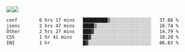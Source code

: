 <div style="display: flex; flex-direction: row;">
<img style="height: auto; width: auto;" class="img" src="https://raw.githubusercontent.com/blazepp/github-stats/master/generated/overview.svg#gh-dark-mode-only" />
<img style="height: auto; width: auto;" class="img" src="https://raw.githubusercontent.com/blazepp/github-stats/master/generated/languages.svg#gh-dark-mode-only" />
</div>

<div style="display: flex; flex-direction: row;">
<!--START_SECTION:waka-->

```txt
conf        6 hrs 17 mins   █████████▒░░░░░░░░░░░░░░░   37.88 %
jsonc       2 hrs 47 mins   ████▒░░░░░░░░░░░░░░░░░░░░   16.74 %
Other       2 hrs 27 mins   ███▓░░░░░░░░░░░░░░░░░░░░░   14.79 %
CSS         1 hr 41 mins    ██▓░░░░░░░░░░░░░░░░░░░░░░   10.20 %
INI         1 hr            █▓░░░░░░░░░░░░░░░░░░░░░░░   06.03 %
```

<!--END_SECTION:waka-->
</div>
